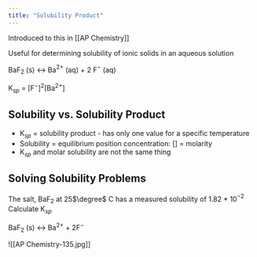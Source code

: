 ```yaml
---
title: "Solubility Product"
---
```


Introduced to this in [[AP Chemistry]]

Useful for determining solubility of ionic solids in an aqueous solution

BaF$_2$ (s) $\leftrightarrow$ Ba$^{2+}$ (aq) + 2 F$^-$ (aq)

K$_{sp}$ = \[F$^-$]$^2$\[Ba$^{2+}$]

## Solubility vs. Solubility Product

- K$_{sp}$ = solubility product - has only one value for a specific temperature
- Solubility = equilibrium position concentration: \[] = molarity
- K$_{sp}$ and molar solubility are not the same thing

## Solving Solubility Problems

The salt, BaF$_2$ at 25$\degree$ C has a measured solubility of 1.82 * 10$^{-2}$ Calculate K$_{sp}$

BaF$_2$ (s) $\leftrightarrow$ Ba$^{2+}$ + 2F$^-$ 


![[AP Chemistry-135.jpg]]